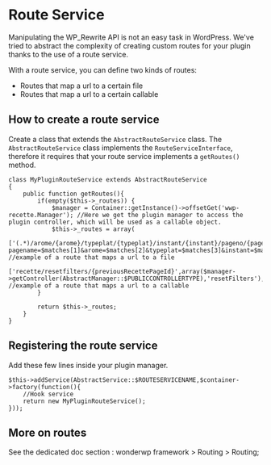 # Route Service

Manipulating the WP_Rewrite API is not an easy task in WordPress. We've tried to abstract the complexity of creating custom routes for your plugin thanks to the use of a route service.

With a route service, you can define two kinds of routes:

- Routes that map a url to a certain file
- Routes that map a url to a certain callable

## How to create a route service
Create a class that extends the `AbstractRouteService` class. The `AbstractRouteService` class implements the `RouteServiceInterface`, therefore it requires that your route service implements a `getRoutes()` method.

```
class MyPluginRouteService extends AbstractRouteService
{
    public function getRoutes(){
        if(empty($this->_routes)) {
            $manager = Container::getInstance()->offsetGet('wwp-recette.Manager'); //Here we get the plugin manager to access the plugin controller, which will be used as a callable object.
            $this->_routes = array(
                ['(.*)/arome/{arome}/typeplat/{typeplat}/instant/{instant}/pageno/{pageno}','index.php?pagename=$matches[1]&arome=$matches[2]&typeplat=$matches[3]&instant=$matches[4]&pageno=$matches[5]','GET'], //example of a route that maps a url to a file
                ['recette/resetfilters/{previousRecettePageId}',array($manager->getController(AbstractManager::$PUBLICCONTROLLERTYPE),'resetFilters'),'GET'] //example of a route that maps a url to a callable
        }

        return $this->_routes;
    }
}
```

## Registering the route service
Add these few lines inside your plugin manager.

```
$this->addService(AbstractService::$ROUTESERVICENAME,$container->factory(function(){
    //Hook service
    return new MyPluginRouteService();
}));
```

## More on routes
See the dedicated doc section : wonderwp framework > Routing > Routing;
